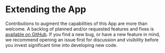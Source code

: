 # Extending the App

Contributions to augment the capabilities of this App are more than welcome. A backlog of planned and/or requested features and fixes is [available on GitHub](https://github.com/nautobot/nautobot-plugin-floor-plan/issues). If you find a new bug, or have a new feature in mind, we recommend opening an issue first for discussion and visibility before you invest significant time into developing new code.
